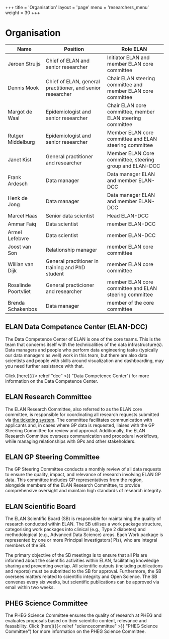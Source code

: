 +++
title = 'Organisation'
layout = 'page'
menu = 'researchers_menu'
weight = 30
+++

# Organisation

| Name     | Position | Role ELAN | 
| -------- | ------- | ------- |
| Jeroen Struijs  | Chief of ELAN and senior researcher | Initiator ELAN and member ELAN core committee |
| Dennis Mook | Chief of ELAN, general practitioner, and senior researcher | Chair ELAN steering committee and member ELAN core committee   |
| Margot de Waal | Epidemiologist and senior researcher | Chair ELAN core committee, member ELAN steering committee |
| Rutger Middelburg | Epidemiologist and senior researcher | Member ELAN core committee and ELAN steering committee |
| Janet Kist | General practitioner and researcher | Member ELAN Core committee, steering group and ELAN-DCC |
| Frank Ardesch | Data manager | Data manager ELAN and member ELAN-DCC |
| Henk de Jong | Data manager | Data manager ELAN and member ELAN-DCC |
| Marcel Haas | Senior data scientist | Head ELAN-DCC |
| Ammar Faiq | Data scientist | member ELAN-DCC |
| Armel Lefebvre | Data scientist | member ELAN-DCC |
| Joost van Son | Relationship manager | member ELAN core committee |
| Willian van Dijk | General practitioner in training and PhD student | member ELAN core committee |
| Rosalinde Poortvliet | General practicioner and researcher | member ELAN core committee and ELAN steering committee |
| Brenda Schakenbos | Data manager | member of the core committee | 

## ELAN Data Competence Center (ELAN-DCC)
The Data Competence Center of ELAN is one of the core teams. This is the team that concerns itself with the technicalities of the data infrastructure(s). Data managers and people who perform data engineering tasks (typically our data managers as well) work in this team, but there are also data scientists and people with skills around visualization and dashboarding, may you need further assistance with that.

Click [here]({{< relref "dcc" >}} "Data Competence Center") for more information on the Data Competence Center.

## ELAN Research Committee
The ELAN Research Committee, also referred to as the ELAN core committee,  is responsible for coordinating all research requests submitted via [the ticketing system](https://www.elanresearch.nl). The committee facilitates communication with applicants and, in cases where GP data is requested, liaises with the GP Steering Committee for review and approval. Additionally, the ELAN Research Committee oversees communication and procedural workflows, while managing relationships with GPs and other stakeholders.

## ELAN GP Steering Committee
The GP Steering Committee conducts a monthly review of all data requests to ensure the quality, impact, and relevance of research involving ELAN GP data. This committee includes GP representatives from the region, alongside members of the ELAN Research Committee, to provide comprehensive oversight and maintain high standards of research integrity.

## ELAN Scientific Board
The ELAN Scientific Board (SB) is responsible for maintaining the quality of research
conducted within ELAN. The SB utilises a work package structure,
categorising work packages into clinical (e.g., Type 2 diabetes) and
methodological (e.g., Advanced Data Science) areas. Each Work package is represented
by one or more Principal Investigators( PIs), who are integral members of the SB.

The primary objective of the SB meetings is to ensure that all PIs are informed 
about the scientific activities within ELAN, facilitating knowledge sharing and 
preventing overlap. All scientific outputs (including publications and reports) 
must be submitted to the SB for approval. Furthermore, the SB oversees matters 
related to scientific integrity and Open Science. The SB convenes every six weeks, 
but scientific publications can be approved via email within two weeks.


## PHEG Science Committee
The PHEG Science Committee ensures the quality of research at PHEG and evaluates 
proposals based on their scientific content, relevance and feasability. Click [here]({{< relref "sciencecommittee" >}} "PHEG Science Committee") for more information on the PHEG Science Committee.
